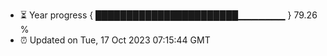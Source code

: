 - ⏳ Year progress { ███████████████████████▁▁▁▁▁▁▁ } 79.26 %
- ⏰ Updated on Tue, 17 Oct 2023 07:15:44 GMT

